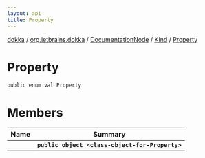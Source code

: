 ```yaml
---
layout: api
title: Property
---
```

[dokka](../../../../index.html) / [org.jetbrains.dokka](../../../index.html) / [DocumentationNode](../../index.html) / [Kind](../index.html) / [Property](index.html)


# Property


```
public enum val Property
```

# Members

| Name | Summary |
|------|---------|
|[<class-object-for-Property>](_class-object-for-Property_.html)|**`public object <class-object-for-Property>`**|
